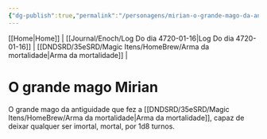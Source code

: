 ```yaml
---
{"dg-publish":true,"permalink":"/personagens/mirian-o-grande-mago-da-antiguidade/"}
---
```


[[Home\|Home]] | [[Journal/Enoch/Log Do dia 4720-01-16\|Log Do dia 4720-01-16]] | [[DNDSRD/35eSRD/Magic Itens/HomeBrew/Arma da mortalidade\|Arma da mortalidade]] |

# O grande mago Mirian

O grande mago da antiguidade que fez a [[DNDSRD/35eSRD/Magic Itens/HomeBrew/Arma da mortalidade\|Arma da mortalidade]], capaz de deixar qualquer ser imortal, mortal, por 1d8 turnos.